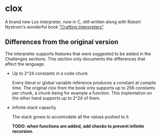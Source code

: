 # clox

A brand new Lox interpreter, now in C, still written along with Robert Nystrom's
wonderful book ["Crafting Interpreters"](http://craftinginterpreters.com).

## Differences from the original version

The interpreter supports features that were suggested to be added in the
Challenges sections. This section only documents the differences that affect
the language.

- Up to 2^24 constants in a code chunk

  Every literal or global variable reference produces a constant at compile
  time. The original clox from the book only supports up to 256 constants per
  chunk, a chunk being for example a function. This implentation on the other
  hand supports up to 2^24 of them.

- Infinite stack capacity

  The stack grows to accomodate all the values pushed to it.

  __TODO: when functions are added, add checks to prevent infinite recursion.__
